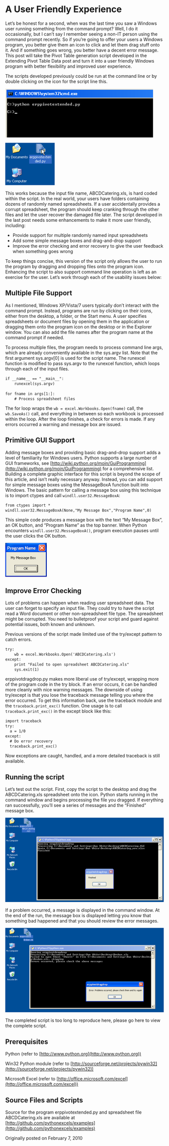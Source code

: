 # A User Friendly Experience


Let’s be honest for a second, when was the last time you saw a Windows user
running something from the command prompt? Well, I do it occasionally, but I
can’t say I remember seeing a non-IT person using the command prompt recently.
So if you’re going to offer your users a Windows program, you better give them
an icon to click and let them drag stuff onto it. And if something goes wrong,
you better have a decent error message. This post will take the Pivot Table
generation script developed in the Extending Pivot Table Data post and turn it
into a user friendly Windows program with better flexibility and improved user
experience.

The scripts developed previously could be run at the command line or by double
clicking on the icon for the script line this.

![Command Line](images/20100207_commandexe1.png)

![Script Icon](images/20100207_erpicon.png)

This works because the input file name, ABCDCatering.xls, is hard coded within
the script. In the real world, your users have folders containing dozens of
randomly named spreadsheets. If a user accidentally provides a corrupt
spreadsheet, the program should keep cranking through the other files and let
the user recover the damaged file later. The script developed in the last post
needs some enhancements to make it more user friendly, including:

* Provide support for multiple randomly named input spreadsheets
* Add some simple message boxes and drag-and-drop support
* Improve the error checking and error recovery to give the user feedback when something goes wrong

To keep things concise, this version of the script only allows the user to run
the program by dragging and dropping files onto the program icon. Enhancing the
script to also support command line operation is left as an exercise for the
user. Let’s work through each of the usability issues below:

## Multiple File Support

As I mentioned, Windows XP/Vista/7 users typically don’t interact with the
command prompt. Instead, programs are run by clicking on their icons, either
from the desktop, a folder, or the Start menu. A user specifies spreadsheets or
document files by opening them in the application or dragging them onto the
program icon on the desktop or in the Explorer window. You can also add the file
names after the program name at the command prompt if needed.

To process multiple files, the program needs to process command line args, which
are already conveniently available in the sys.argv list. Note that the first
argument sys.argv[0] is used for the script name. The runexcel function is
modified to pass sys.argv to the runexcel function, which loops through each of
the input files.

```
if __name__ == "__main__":
    runexcel(sys.argv)

for fname in args[1:]:
    # Process spreadsheet files
```

The for loop wraps the ``wb = excel.Workbooks.Open(fname)`` call, the ``wb.SaveAs()``
call, and everything in between so each workbook is processed within the loop.
After the loop finishes, a check for errors is made. If any errors occurred a
warning and message box are issued.

## Primitive GUI Support

Adding message boxes and providing basic drag-and-drop support adds a level of
familiarity for Windows users. Python supports a large number of GUI frameworks,
see
[http://wiki.python.org/moin/GuiProgramming](http://wiki.python.org/moin/GuiProgramming)
for a comprehensive list. Building a complete graphic interface for this script
is beyond the scope of this article, and isn’t really necessary anyway. Instead,
you can add support for simple message boxes using the MessageBoxA function
built into Windows. The basic pattern for calling a message box using this
technique is to import ctypes and call ``windll.user32.MessageBoxA``:

```
from ctypes import *
windll.user32.MessageBoxA(None,"My Message Box","Program Name",0)
```

This simple code produces a message box with the text “My Message Box”, an OK
button, and “Program Name” as the top banner. When Python encounters
``windll.user32.MessageBoxA()``, program execution pauses until the user clicks
the OK button.

![Messsage Box](images/20100207_messagebox.png)

## Improve Error Checking

Lots of problems can happen when reading user spreadsheet data. The user can
forget to specify an input file. They could try to have the script read a Word
document or other non-spreadsheet file type. The spreadsheet might be corrupted.
You need to bulletproof your script and guard against potential issues, both
known and unknown.

Previous versions of the script made limited use of the try/except pattern to
catch errors.

```
try:
    wb = excel.Workbooks.Open('ABCDCatering.xls')
except:
    print "Failed to open spreadsheet ABCDCatering.xls"
    sys.exit(1)
```

erppivotdragdrop.py makes more liberal use of try/except, wrapping more of the
program code in the try block. If an error occurs, it can be handled more
cleanly with nice warning messages. The downside of using try/except is that you
lose the traceback message telling you where the error occurred. To get this
information back, use the traceback module and the
``traceback.print_exc()`` function. One usage is to call ``traceback.print_exc()`` in the
except block like this:

```
import traceback
try:
  a = 1/0
except:
  # Do error recovery
  traceback.print_exc()
```

Now exceptions are caught, handled, and a more detailed traceback is still available.

## Running the script

Let’s test out the script. First, copy the script to the desktop and drag the
ABCDCatering.xls spreadsheet onto the icon. Python starts running in the command
window and begins processing the file you dragged. If everything ran
successfully, you’ll see a series of messages and the “Finished” message box.

![Finished](images/20100207_noerror.png)

If a problem occurred, a message is displayed in the command window. At the end
of the run, the message box is displayed letting you know that something bad
happened and that you should review the error messages.

![Error Message](images/20100207_haserror.png)

The completed script is too long to reproduce here, please go here to view the
complete script.

## Prerequisites

Python (refer to [http://www.python.org](http://www.python.org))

Win32 Python module (refer to [http://sourceforge.net/projects/pywin32](http://sourceforge.net/projects/pywin32))

Microsoft Excel (refer to [http://office.microsoft.com/excel](http://office.microsoft.com/excel))

## Source Files and Scripts

Source for the program erppivotextended.py and spreadsheet file ABCDCatering.xls
are available at [http://github.com/pythonexcels/examples](http://github.com/pythonexcels/examples)

Originally posted on February 7, 2010
